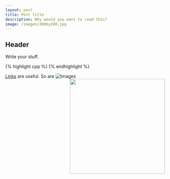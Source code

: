 ```yaml
---
layout: post
title: Post title
description: Why would you want to read this?
image: /images/200by200.jpg
---
```


## Header
Write your stuff.

{% highlight cpp %}
{% endhighlight %}

[Links](http://google.co.uk) are useful.
So are ![Images](/images/images.jpg)
<img src="/images/images.jpg" align="right" width="300" />